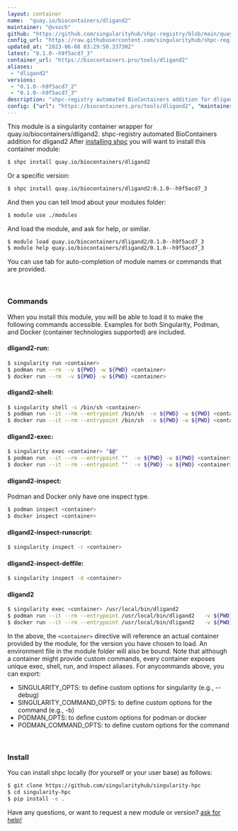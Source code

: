 ```yaml
---
layout: container
name:  "quay.io/biocontainers/dligand2"
maintainer: "@vsoch"
github: "https://github.com/singularityhub/shpc-registry/blob/main/quay.io/biocontainers/dligand2/container.yaml"
config_url: "https://raw.githubusercontent.com/singularityhub/shpc-registry/main/quay.io/biocontainers/dligand2/container.yaml"
updated_at: "2023-06-08 03:29:50.337302"
latest: "0.1.0--h9f5acd7_3"
container_url: "https://biocontainers.pro/tools/dligand2"
aliases:
 - "dligand2"
versions:
 - "0.1.0--h9f5acd7_2"
 - "0.1.0--h9f5acd7_3"
description: "shpc-registry automated BioContainers addition for dligand2"
config: {"url": "https://biocontainers.pro/tools/dligand2", "maintainer": "@vsoch", "description": "shpc-registry automated BioContainers addition for dligand2", "latest": {"0.1.0--h9f5acd7_3": "sha256:32a00862a2c8532521814be12271219169b5afa6bf9b0035a686d954a97c7f51"}, "tags": {"0.1.0--h9f5acd7_2": "sha256:dba2c50c7bc8e1a143921ac2c675c486f9c2b8a6b205058e584cf89dff1dfd28", "0.1.0--h9f5acd7_3": "sha256:32a00862a2c8532521814be12271219169b5afa6bf9b0035a686d954a97c7f51"}, "docker": "quay.io/biocontainers/dligand2", "aliases": {"dligand2": "/usr/local/bin/dligand2"}}
---
```


This module is a singularity container wrapper for quay.io/biocontainers/dligand2.
shpc-registry automated BioContainers addition for dligand2
After [installing shpc](#install) you will want to install this container module:


```bash
$ shpc install quay.io/biocontainers/dligand2
```

Or a specific version:

```bash
$ shpc install quay.io/biocontainers/dligand2:0.1.0--h9f5acd7_3
```

And then you can tell lmod about your modules folder:

```bash
$ module use ./modules
```

And load the module, and ask for help, or similar.

```bash
$ module load quay.io/biocontainers/dligand2/0.1.0--h9f5acd7_3
$ module help quay.io/biocontainers/dligand2/0.1.0--h9f5acd7_3
```

You can use tab for auto-completion of module names or commands that are provided.

<br>

### Commands

When you install this module, you will be able to load it to make the following commands accessible.
Examples for both Singularity, Podman, and Docker (container technologies supported) are included.

#### dligand2-run:

```bash
$ singularity run <container>
$ podman run --rm  -v ${PWD} -w ${PWD} <container>
$ docker run --rm  -v ${PWD} -w ${PWD} <container>
```

#### dligand2-shell:

```bash
$ singularity shell -s /bin/sh <container>
$ podman run --it --rm --entrypoint /bin/sh  -v ${PWD} -w ${PWD} <container>
$ docker run --it --rm --entrypoint /bin/sh  -v ${PWD} -w ${PWD} <container>
```

#### dligand2-exec:

```bash
$ singularity exec <container> "$@"
$ podman run --it --rm --entrypoint ""  -v ${PWD} -w ${PWD} <container> "$@"
$ docker run --it --rm --entrypoint ""  -v ${PWD} -w ${PWD} <container> "$@"
```

#### dligand2-inspect:

Podman and Docker only have one inspect type.

```bash
$ podman inspect <container>
$ docker inspect <container>
```

#### dligand2-inspect-runscript:

```bash
$ singularity inspect -r <container>
```

#### dligand2-inspect-deffile:

```bash
$ singularity inspect -d <container>
```


#### dligand2

```bash
$ singularity exec <container> /usr/local/bin/dligand2
$ podman run --it --rm --entrypoint /usr/local/bin/dligand2   -v ${PWD} -w ${PWD} <container> -c " $@"
$ docker run --it --rm --entrypoint /usr/local/bin/dligand2   -v ${PWD} -w ${PWD} <container> -c " $@"
```



In the above, the `<container>` directive will reference an actual container provided
by the module, for the version you have chosen to load. An environment file in the
module folder will also be bound. Note that although a container
might provide custom commands, every container exposes unique exec, shell, run, and
inspect aliases. For anycommands above, you can export:

 - SINGULARITY_OPTS: to define custom options for singularity (e.g., --debug)
 - SINGULARITY_COMMAND_OPTS: to define custom options for the command (e.g., -b)
 - PODMAN_OPTS: to define custom options for podman or docker
 - PODMAN_COMMAND_OPTS: to define custom options for the command

<br>

### Install

You can install shpc locally (for yourself or your user base) as follows:

```bash
$ git clone https://github.com/singularityhub/singularity-hpc
$ cd singularity-hpc
$ pip install -e .
```

Have any questions, or want to request a new module or version? [ask for help!](https://github.com/singularityhub/singularity-hpc/issues)